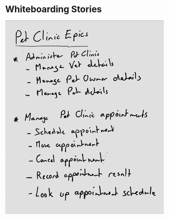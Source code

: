 # Whiteboarding Stories

![Processed photo of a whiteboard containing stories](story-whiteboarding-example.jpg)
